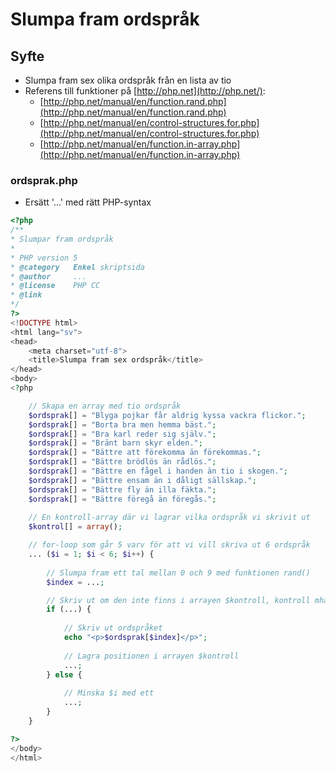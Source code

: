 # Slumpa fram ordspråk

## **Syfte**

* Slumpa fram sex olika ordspråk från en lista av tio
* Referens till funktioner på [http://php.net](http://php.net/):
  * [http://php.net/manual/en/function.rand.php](http://php.net/manual/en/function.rand.php)
  * [http://php.net/manual/en/control-structures.for.php](http://php.net/manual/en/control-structures.for.php)
  * [http://php.net/manual/en/function.in-array.php](http://php.net/manual/en/function.in-array.php)

### **ordsprak.php**

* Ersätt '...' med rätt PHP-syntax

```php
<?php
/**
* Slumpar fram ordspråk
*
* PHP version 5
* @category   Enkel skriptsida
* @author     ...
* @license    PHP CC
* @link
*/
?>
<!DOCTYPE html>
<html lang="sv">
<head>
    <meta charset="utf-8">
    <title>Slumpa fram sex ordspråk</title>
</head>
<body>
<?php

    // Skapa en array med tio ordspråk
    $ordsprak[] = "Blyga pojkar får aldrig kyssa vackra flickor.";
    $ordsprak[] = "Borta bra men hemma bäst.";
    $ordsprak[] = "Bra karl reder sig själv.";
    $ordsprak[] = "Bränt barn skyr elden.";
    $ordsprak[] = "Bättre att förekomma än förekommas.";
    $ordsprak[] = "Bättre brödlös än rådlös.";
    $ordsprak[] = "Bättre en fågel i handen än tio i skogen.";
    $ordsprak[] = "Bättre ensam än i dåligt sällskap.";
    $ordsprak[] = "Bättre fly än illa fäkta.";
    $ordsprak[] = "Bättre föregå än föregås.";
    
    // En kontroll-array där vi lagrar vilka ordspråk vi skrivit ut
    $kontrol[] = array();

    // for-loop som går 5 varv för att vi vill skriva ut 6 ordspråk
    ... ($i = 1; $i < 6; $i++) {
        
        // Slumpa fram ett tal mellan 0 och 9 med funktionen rand()
        $index = ...;

        // Skriv ut om den inte finns i arrayen $kontroll, kontroll mha funktionen in_array()
        if (...) {
            
            // Skriv ut ordspråket 
            echo "<p>$ordsprak[$index]</p>";
            
            // Lagra positionen i arrayen $kontroll
            ...;
        } else {
            
            // Minska $i med ett
            ...;
        }
    }

?>
</body>
</html>
```

